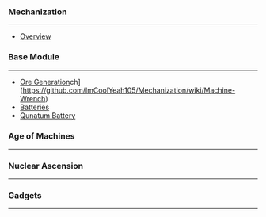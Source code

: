 ### Mechanization
***
* [Overview](https://github.com/ImCoolYeah105/Mechanization/wiki)

### Base Module
***
* [Ore Generation](https://github.com/ImCoolYeah105/Mechanization/wiki/Ore-Generation)ch](https://github.com/ImCoolYeah105/Mechanization/wiki/Machine-Wrench)
* [Batteries](https://github.com/ImCoolYeah105/Mechanization/wiki/Batteries)
* [Qunatum Battery](https://github.com/ImCoolYeah105/Mechanization/wiki/Quantum-Battery)

### Age of Machines
***

### Nuclear Ascension
***

### Gadgets
***